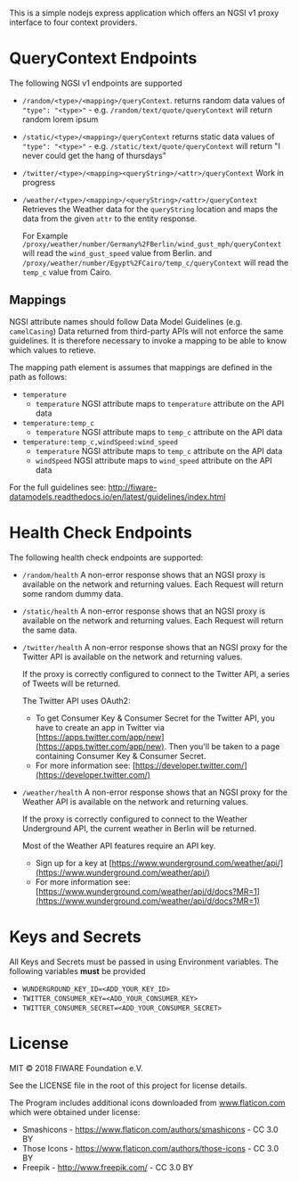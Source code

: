 This is a simple nodejs express application which offers an NGSI v1 proxy interface to four context providers.


# QueryContext Endpoints

The following NGSI v1 endpoints are supported

* `/random/<type>/<mapping>/queryContext`. 
  returns random data  values of `"type": "<type>"`  - e.g. `/random/text/quote/queryContext` will return  random lorem ipsum

* `/static/<type>/<mapping>/queryContext`
  returns static data  values of `"type": "<type>"`  - e.g. `/static/text/quote/queryContext` will return "I never could get the hang of thursdays"

* `/twitter/<type>/<mapping><queryString>/<attr>/queryContext`
  Work in progress

* `/weather/<type>/<mapping>/<queryString>/<attr>/queryContext`
  Retrieves the Weather data for the `queryString` location and maps the data from the given `attr` to the entity response.

  For Example `/proxy/weather/number/Germany%2FBerlin/wind_gust_mph/queryContext` will read the  `wind_gust_speed` value from Berlin.
  and `/proxy/weather/number/Egypt%2FCairo/temp_c/queryContext` will read the  `temp_c` value from Cairo.


## Mappings

NGSI attribute names should follow Data Model Guidelines (e.g. `camelCasing`)
Data returned from third-party APIs will not enforce the same guidelines.
It is therefore necessary to invoke a mapping to be able to know which values to retieve.

The mapping path element is assumes that mappings are defined in the path as follows:

* `temperature`
  + `temperature` NGSI attribute maps to `temperature` attribute on the API data
* `temperature:temp_c`
  + `temperature` NGSI attribute maps to `temp_c` attribute on the API data
* `temperature:temp_c,windSpeed:wind_speed`
  + `temperature` NGSI attribute maps to `temp_c` attribute on the API data
  + `windSpeed` NGSI attribute maps to `wind_speed` attribute on the API data

For the full guidelines see:
   http://fiware-datamodels.readthedocs.io/en/latest/guidelines/index.html


# Health Check Endpoints

The following health check endpoints are supported:

* `/random/health`
  A non-error response shows that an NGSI proxy is available on the network and returning values.
  Each Request will return some random dummy data.


* `/static/health`
  A non-error response shows that an NGSI proxy is available on the network and returning values.
  Each Request will return the same data.


* `/twitter/health`
  A non-error response shows that an NGSI proxy for the Twitter API is available on the network and returning values.

  If the proxy is correctly configured to connect to the Twitter API, a series of Tweets will be returned.

  The Twitter API uses OAuth2: 

  * To get Consumer Key & Consumer Secret for the Twitter API, you have to create an app in Twitter via [https://apps.twitter.com/app/new](https://apps.twitter.com/app/new). Then you'll be taken to a page containing Consumer Key & Consumer Secret.
  * For more information see: [https://developer.twitter.com/](https://developer.twitter.com/)


* `/weather/health`
  A non-error response shows that an NGSI proxy for the Weather API is available on the network and returning values.

  If the proxy is correctly configured to connect to the Weather Underground API, the current weather in Berlin will be returned.

  Most of the Weather API features require an API key. 

  * Sign up for a key at [https://www.wunderground.com/weather/api/](https://www.wunderground.com/weather/api/)
  * For more information see: [https://www.wunderground.com/weather/api/d/docs?MR=1](https://www.wunderground.com/weather/api/d/docs?MR=1)


# Keys and Secrets

All Keys and Secrets must be passed in using Environment variables. The following  variables **must** be provided

* `WUNDERGROUND_KEY_ID=<ADD_YOUR_KEY_ID>`
* `TWITTER_CONSUMER_KEY=<ADD_YOUR_CONSUMER_KEY>`
* `TWITTER_CONSUMER_SECRET=<ADD_YOUR_CONSUMER_SECRET>`



# License

MIT © 2018 FIWARE Foundation e.V.

See the LICENSE file in the root of this project for license details.

The Program includes additional icons downloaded from www.flaticon.com which were obtained under license:

* Smashicons - https://www.flaticon.com/authors/smashicons - CC 3.0 BY
* Those Icons - https://www.flaticon.com/authors/those-icons - CC 3.0 BY
* Freepik - http://www.freepik.com/ - CC 3.0 BY
